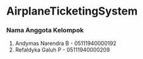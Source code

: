 # AirplaneTicketingSystem

### Nama Anggota Kelompok
1. Andymas Narendra B  - 05111940000192
2. Refaldyka Galuh  P  - 05111940000209      
